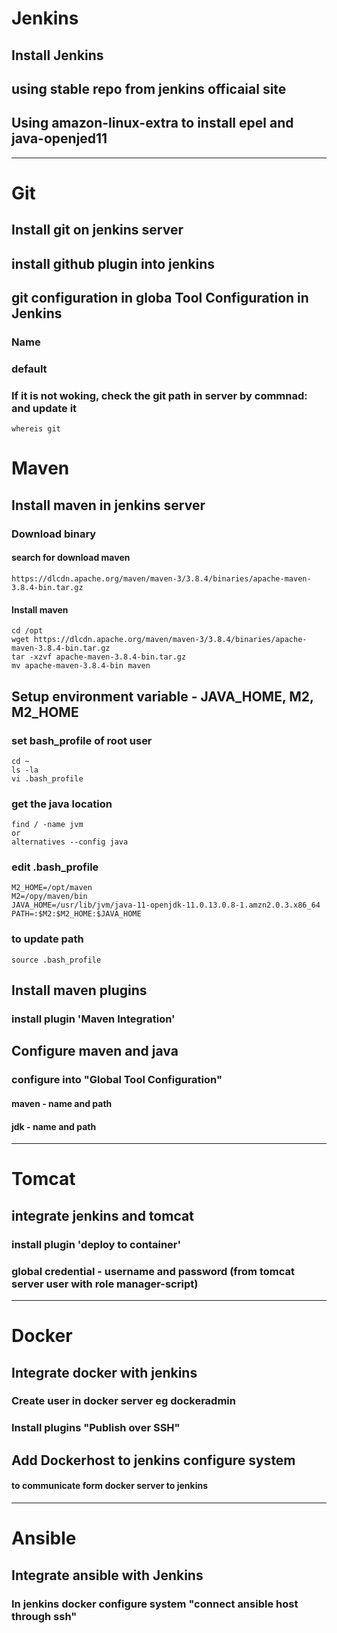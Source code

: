 # Jenkins
## Install Jenkins
## using stable repo from jenkins officaial site
## Using amazon-linux-extra to install epel and java-openjed11

**************************

# Git
## Install git on jenkins server
## install github plugin into jenkins
## git configuration in globa Tool Configuration in Jenkins
### Name
### default <git>  
### If it is not woking, check the git path in server by commnad: and update it
```
whereis git
```

# Maven
## Install maven in jenkins server
### Download binary
#### search for download maven
```
https://dlcdn.apache.org/maven/maven-3/3.8.4/binaries/apache-maven-3.8.4-bin.tar.gz
```
#### Install maven
```
cd /opt
wget https://dlcdn.apache.org/maven/maven-3/3.8.4/binaries/apache-maven-3.8.4-bin.tar.gz
tar -xzvf apache-maven-3.8.4-bin.tar.gz
mv apache-maven-3.8.4-bin maven
```
## Setup environment variable - JAVA_HOME, M2, M2_HOME
### set bash_profile of root user
```
cd ~
ls -la
vi .bash_profile
```
### get the java location
```
find / -name jvm
or
alternatives --config java
```
### edit .bash_profile
```
M2_HOME=/opt/maven
M2=/opy/maven/bin
JAVA_HOME=/usr/lib/jvm/java-11-openjdk-11.0.13.0.8-1.amzn2.0.3.x86_64
PATH=:$M2:$M2_HOME:$JAVA_HOME
```
### to update path
```
source .bash_profile
```
## Install maven plugins
### install plugin 'Maven Integration'
## Configure maven and java
### configure into "Global Tool Configuration"
#### maven - name and path
#### jdk - name and path
*******************

# Tomcat
## integrate jenkins and tomcat
### install plugin 'deploy to container'
### global credential - username and password (from tomcat server user with role manager-script)

************************************************
# Docker
## Integrate docker with jenkins
### Create user in docker server eg dockeradmin
### Install plugins "Publish over SSH"
## Add Dockerhost to jenkins configure system
#### to communicate form docker server to jenkins
************************************************

# Ansible
## Integrate ansible with Jenkins
### In jenkins docker configure system "connect ansible host through ssh"